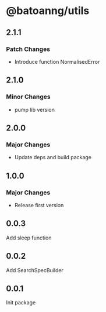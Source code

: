 # @batoanng/utils

## 2.1.1

### Patch Changes

- Introduce function NormalisedError

## 2.1.0

### Minor Changes

- pump lib version

## 2.0.0

### Major Changes

- Update deps and build package

## 1.0.0

### Major Changes

- Release first version

## 0.0.3

Add sleep function

## 0.0.2

Add SearchSpecBuilder

## 0.0.1

Init package
